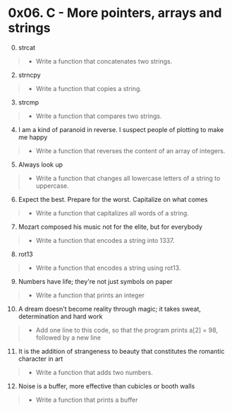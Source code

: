# 0x06. C - More pointers, arrays and strings
0. strcat
> * Write a function that concatenates two strings.
2. strncpy
> * Write a function that copies a string.
3. strcmp
> * Write a function that compares two strings.
4. I am a kind of paranoid in reverse. I suspect people of plotting to make me happy
> * Write a function that reverses the content of an array of integers.
5. Always look up
> * Write a function that changes all lowercase letters of a string to uppercase.
6. Expect the best. Prepare for the worst. Capitalize on what comes
> * Write a function that capitalizes all words of a string.
7. Mozart composed his music not for the elite, but for everybody
> * Write a function that encodes a string into 1337.
8. rot13
> * Write a function that encodes a string using rot13.
9. Numbers have life; they're not just symbols on paper
> * Write a function that prints an integer
10. A dream doesn't become reality through magic; it takes sweat, determination and hard work
> * Add one line to this code, so that the program prints a[2] = 98, followed by a new line
11. It is the addition of strangeness to beauty that constitutes the romantic character in
art
> * Write a function that adds two numbers.
12. Noise is a buffer, more effective than cubicles or booth walls
> * Write a function that prints a buffer

